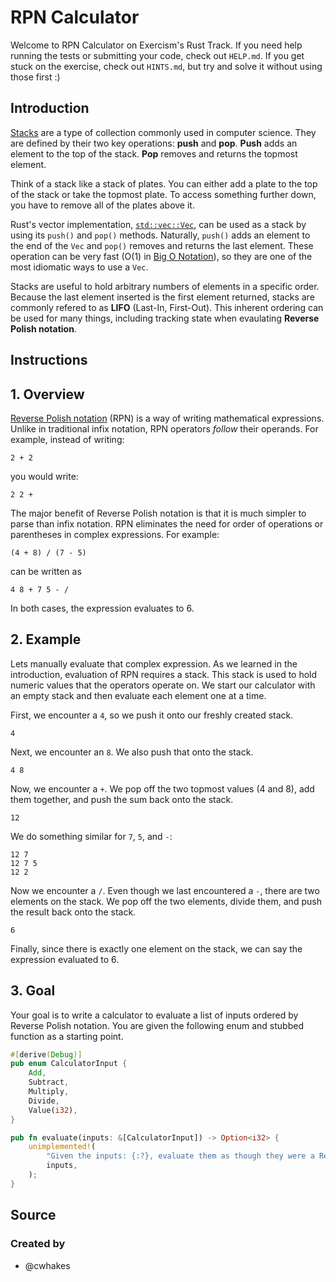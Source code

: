 # RPN Calculator

Welcome to RPN Calculator on Exercism's Rust Track.
If you need help running the tests or submitting your code, check out `HELP.md`.
If you get stuck on the exercise, check out `HINTS.md`, but try and solve it without using those first :)

## Introduction

[Stacks](https://en.wikipedia.org/wiki/Stack_%28abstract_data_type%29) are a type of collection commonly used in computer science.
They are defined by their two key operations: **push** and **pop**.
**Push** adds an element to the top of the stack.
**Pop** removes and returns the topmost element.

Think of a stack like a stack of plates.
You can either add a plate to the top of the stack or take the topmost plate.
To access something further down, you have to remove all of the plates above it.

Rust's vector implementation, [`std::vec::Vec`](https://doc.rust-lang.org/std/vec/struct.Vec.html), can be used as a stack by using its `push()` and `pop()` methods.
Naturally, `push()` adds an element to the end of the `Vec` and `pop()` removes and returns the last element.
These operation can be very fast (O(1) in [Big O Notation](https://en.wikipedia.org/wiki/Big_O_notation)),
so they are one of the most idiomatic ways to use a `Vec`.

Stacks are useful to hold arbitrary numbers of elements in a specific order.
Because the last element inserted is the first element returned,
stacks are commonly refered to as **LIFO** (Last-In, First-Out).
This inherent ordering can be used for many things,
including tracking state when evaulating **Reverse Polish notation**.

## Instructions

## 1. Overview

[Reverse Polish notation](https://en.wikipedia.org/wiki/Reverse_Polish_notation) (RPN) is a way of writing mathematical expressions.
Unlike in traditional infix notation, RPN operators *follow* their operands.
For example, instead of writing:

```
2 + 2
```

you would write:

```
2 2 +
```

The major benefit of Reverse Polish notation is that it is much simpler to parse than infix notation.
RPN eliminates the need for order of operations or parentheses in complex expressions.
For example:

```
(4 + 8) / (7 - 5)
```

can be written as

```
4 8 + 7 5 - /
```

In both cases, the expression evaluates to 6.

## 2. Example

Lets manually evaluate that complex expression.
As we learned in the introduction, evaluation of RPN requires a stack.
This stack is used to hold numeric values that the operators operate on.
We start our calculator with an empty stack and then evaluate each element one at a time.

First, we encounter a `4`,
so we push it onto our freshly created stack.

```
4
```

Next, we encounter an `8`.
We also push that onto the stack.

```
4 8
```

Now, we encounter a `+`.
We pop off the two topmost values (4 and 8),
add them together,
and push the sum back onto the stack.

```
12
```

We do something similar for `7`, `5`, and `-`:

```
12 7
12 7 5
12 2
```

Now we encounter a `/`.
Even though we last encountered a `-`,
there are two elements on the stack.
We pop off the two elements,
divide them,
and push the result back onto the stack.

```
6
```

Finally, since there is exactly one element on the stack,
we can say the expression evaluated to 6.

## 3. Goal

Your goal is to write a calculator to evaluate a list of inputs ordered by Reverse Polish notation.
You are given the following enum and stubbed function as a starting point.

```rust
#[derive(Debug)]
pub enum CalculatorInput {
    Add,
    Subtract,
    Multiply,
    Divide,
    Value(i32),
}

pub fn evaluate(inputs: &[CalculatorInput]) -> Option<i32> {
    unimplemented!(
		"Given the inputs: {:?}, evaluate them as though they were a Reverse Polish notation expression",
		inputs,
	);
}
```

## Source

### Created by

- @cwhakes
